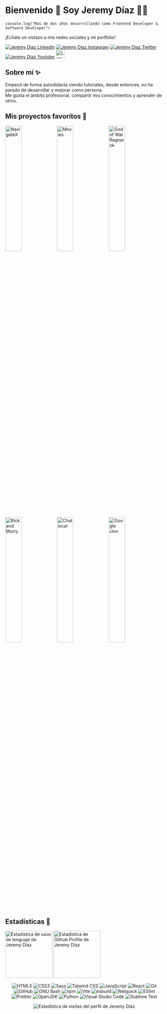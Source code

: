 # Bienvenido 👋 Soy Jeremy Díaz 👨‍💻

```
console.log("Más de dos años desarrollando como Frontend Developer & Software Developer")
```

¡Echale un vistazo a mis redes sociales y mi portfolio!  

[<img src="https://img.shields.io/static/v1?style=for-the-badge&message=LinkedIn&color=0A66C2&logo=LinkedIn&logoColor=FFFFFF&label=" alt="Jeremy Díaz LinkedIn">](https://www.linkedin.com/in/jevmydev/)
[<img src="https://img.shields.io/static/v1?style=for-the-badge&message=Instagram&color=E4405F&logo=Instagram&logoColor=FFFFFF&label=" alt="Jeremy Díaz Instagram">](https://instagram.com/jevmydev/)
[<img src="https://img.shields.io/static/v1?style=for-the-badge&message=Twitter&color=1DA1F2&logo=Twitter&logoColor=FFFFFF&label=" alt="Jeremy Díaz Twitter">](https://twitter.com/jevmydev/)
[<img src="https://img.shields.io/static/v1?style=for-the-badge&message=YouTube&color=FF0000&logo=YouTube&logoColor=FFFFFF&label=" alt="Jeremy Díaz Youtube">](https://www.youtube.com/@jevmydev)
[<img src="https://jeremydiaz.netlify.app/favicon.ico" alt="Logo de Jeremy Díaz" width="28px" height="28px">](https://jeremydiaz.netlify.app)
  
## Sobre mí ✨

Empecé de forma autodidacta viendo tutoriales, desde entonces, no he parado de desarrollar y mejorar como persona.   
Me gusta el ámbito profesional, compartir mis conocimientos y aprender de otros.

## Mis proyectos favoritos 🚀

[<img src="https://jeremydiaz.netlify.app/images/projects/navigatex.webp" alt="NavigateX" width="32%">](https://navigatex.netlify.app/)
[<img src="https://jeremydiaz.netlify.app/images/projects/movies.webp" alt="Movies" width="32%">](https://studiomovies.netlify.app/)
[<img src="https://jeremydiaz.netlify.app/images/projects/godofwar.webp" alt="God of War Ragnarok" width="32%">](https://god-of-war-ragnarok-clone.netlify.app/)
[<img src="https://jeremydiaz.netlify.app/images/projects/rick-and-morty.webp" alt="Rick and Morty" width="32%">](https://rick-and-morty-platform.netlify.app/)
[<img src="https://jeremydiaz.netlify.app/images/projects/chatlocal.webp" alt="Chat local" width="32%">](https://chatlocal.netlify.app/)
[<img src="https://jeremydiaz.netlify.app/images/projects/clongoogle.webp" alt="Google clon" width="32%">](https://clongoogle.netlify.app/)

## Estadísticas 📢

<p align="left">
  <img src="https://github-readme-stats.vercel.app/api/top-langs?locale=en&hide_title=false&layout=compact&card_width=320&langs_count=5&theme=dracula&hide_border=false&username=jevmydev" height="150px" alt="Estadística de usos de lenguaje de Jeremy Díaz">
  <img src="https://github-readme-stats.vercel.app/api?hide_title=false&hide_rank=false&show_icons=true&include_all_commits=true&count_private=true&disable_animations=false&theme=dracula&locale=en&hide_border=false&username=jevmydev" height="150px" alt="Estadística de Github Profile de Jeremy Díaz">
</p>

<p align="center">
  <img src="https://img.shields.io/static/v1?style=for-the-badge&message=HTML5&color=E34F26&logo=HTML5&label=&logoColor=FFFFFF" alt="HTML5"> 
  <img src="https://img.shields.io/static/v1?style=for-the-badge&message=CSS3&color=1572B6&logo=CSS3&logoColor=FFFFFF&label=" alt="CSS3">
  <img src="https://img.shields.io/static/v1?style=for-the-badge&message=Sass&color=CC6699&logo=Sass&logoColor=FFFFFF&label=" alt="Sass">
  <img src="https://img.shields.io/static/v1?style=for-the-badge&message=Tailwind+CSS&color=222222&logo=Tailwind+CSS&logoColor=06B6D4&label=" alt="Talwind CSS">
  <img src="https://img.shields.io/static/v1?style=for-the-badge&message=JavaScript&color=222222&logo=JavaScript&logoColor=F7DF1E&label=" alt="JavaScript"> 
  <img src="https://img.shields.io/static/v1?style=for-the-badge&message=React&color=222222&logo=React&logoColor=61DAFB&label=" alt="React"> 
  <img src="https://img.shields.io/static/v1?style=for-the-badge&message=Git&color=F05032&logo=Git&logoColor=FFFFFF&label=" alt="Git"> 
  <img src="https://img.shields.io/static/v1?style=for-the-badge&message=GitHub&color=181717&logo=GitHub&logoColor=FFFFFF&label=" alt="GitHub"> 
  <img src="https://img.shields.io/static/v1?style=for-the-badge&message=GNU+Bash&color=4EAA25&logo=GNU+Bash&logoColor=FFFFFF&label=" alt="GNU Bash"> 
  <img src="https://img.shields.io/static/v1?style=for-the-badge&message=npm&color=CB3837&logo=npm&logoColor=FFFFFF&label=" alt="npm"> 
  <img src="https://img.shields.io/static/v1?style=for-the-badge&message=Vite&color=646CFF&logo=Vite&logoColor=FFFFFF&label=" alt="Vite"> 
  <img src="https://img.shields.io/static/v1?style=for-the-badge&message=esbuild&color=222222&logo=esbuild&logoColor=FFCF00&label=" alt="esbuild"> 
  <img src="https://img.shields.io/static/v1?style=for-the-badge&message=Webpack&color=222222&logo=Webpack&logoColor=8DD6F9&label=" alt="Webpack"> 
  <img src="https://img.shields.io/static/v1?style=for-the-badge&message=ESLint&color=4B32C3&logo=ESLint&logoColor=FFFFFF&label=" alt="ESlint"> 
  <img src="https://img.shields.io/static/v1?style=for-the-badge&message=Prettier&color=222222&logo=Prettier&logoColor=F7B93E&label=" alt="Prettier"> 
  <img src="https://img.shields.io/static/v1?style=for-the-badge&message=OpenJDK&color=222222&logo=OpenJDK&logoColor=FFFFFF&label=" alt="OpenJDK">   
  <img src="https://img.shields.io/static/v1?style=for-the-badge&message=Python&color=3776AB&logo=Python&logoColor=FFFFFF&label=" alt="Python">
  <img src="https://img.shields.io/static/v1?style=for-the-badge&message=Visual+Studio+Code&color=007ACC&logo=Visual+Studio+Code&logoColor=FFFFFF&label=" alt="Visual Studio Code"> 
  <img src="https://img.shields.io/static/v1?style=for-the-badge&message=Sublime+Text&color=222222&logo=Sublime+Text&logoColor=FF9800&label=" alt="Sublime Text"> 
</p>  

<p align="center">
  <img src="https://komarev.com/ghpvc/?username=jevmydev&style=flat&color=dd6387" alt="Estadística de visitas del perfil de Jeremy Díaz"> 
</p>
